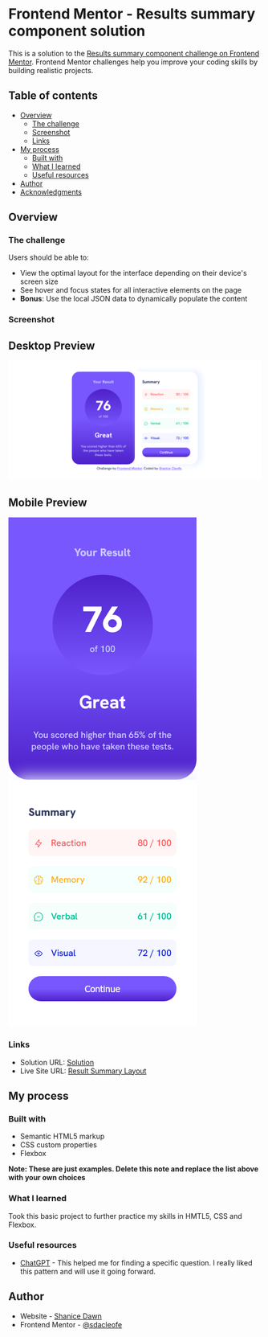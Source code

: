 # Frontend Mentor - Results summary component solution

This is a solution to the [Results summary component challenge on Frontend Mentor](https://www.frontendmentor.io/challenges/results-summary-component-CE_K6s0maV). Frontend Mentor challenges help you improve your coding skills by building realistic projects. 

## Table of contents

- [Overview](#overview)
  - [The challenge](#the-challenge)
  - [Screenshot](#screenshot)
  - [Links](#links)
- [My process](#my-process)
  - [Built with](#built-with)
  - [What I learned](#what-i-learned)
  - [Useful resources](#useful-resources)
- [Author](#author)
- [Acknowledgments](#acknowledgments)

## Overview

### The challenge

Users should be able to:

- View the optimal layout for the interface depending on their device's screen size
- See hover and focus states for all interactive elements on the page
- **Bonus**: Use the local JSON data to dynamically populate the content

### Screenshot

Desktop Preview
---------------
![](./assets/images/desktop.png)

Mobile Preview
---------------
![](./assets/images/mobile.png)

### Links

- Solution URL: [Solution](https://www.frontendmentor.io/solutions/results-summary-component-MefqDhfSVB)
- Live Site URL: [Result Summary Layout](https://sdacleofe.github.io/results-summary-component-main/)

## My process

### Built with

- Semantic HTML5 markup
- CSS custom properties
- Flexbox

**Note: These are just examples. Delete this note and replace the list above with your own choices**

### What I learned

Took this basic project to further practice my skills in HMTL5, CSS and Flexbox.


### Useful resources

- [ChatGPT](https://chat.openai.com/) - This helped me for finding a specific question. I really liked this pattern and will use it going forward.

## Author

- Website - [Shanice Dawn](https://sdacleofe.github.io/about-me/)
- Frontend Mentor - [@sdacleofe](https://www.frontendmentor.io/profile/sdacleofe)
